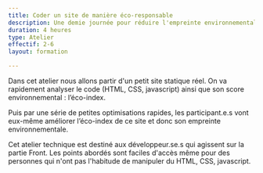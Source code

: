 ```yaml
---
title: Coder un site de manière éco-responsable
description: Une demie journée pour réduire l'empreinte environnementale d'un site
duration: 4 heures
type: Atelier
effectif: 2-6
layout: formation

---
```


Dans cet atelier nous allons partir d'un petit site statique réel. On va rapidement analyser le code (HTML, CSS, javascript) ainsi que son score environnemental : l’éco-index.

Puis par une série de petites optimisations rapides, les participant.e.s vont eux-même améliorer l’éco-index de ce site et donc son empreinte environnementale. 

Cet atelier technique est destiné aux développeur.se.s qui agissent sur la partie Front. Les points abordés sont faciles d'accès même pour des personnes qui n'ont pas l'habitude de manipuler du HTML, CSS, javascript.
